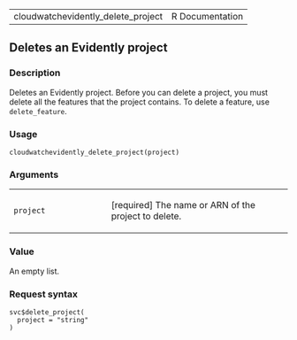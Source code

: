 <table style="width: 100%;">
<tbody>
<tr class="odd">
<td>cloudwatchevidently_delete_project</td>
<td style="text-align: right;">R Documentation</td>
</tr>
</tbody>
</table>

## Deletes an Evidently project

### Description

Deletes an Evidently project. Before you can delete a project, you must
delete all the features that the project contains. To delete a feature,
use `delete_feature`.

### Usage

    cloudwatchevidently_delete_project(project)

### Arguments

<table>
<colgroup>
<col style="width: 35%" />
<col style="width: 65%" />
</colgroup>
<tbody>
<tr class="odd">
<td><code
id="cloudwatchevidently_delete_project_:_project">project</code></td>
<td><p>[required] The name or ARN of the project to delete.</p></td>
</tr>
</tbody>
</table>

### Value

An empty list.

### Request syntax

    svc$delete_project(
      project = "string"
    )

